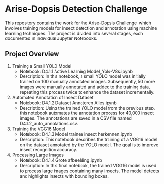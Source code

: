# Arise-Dopsis Detection Challenge

This repository contains the work for the Arise-Dopsis Challenge, which involves training models for insect detection and annotation using machine learning techniques. The project is divided into several stages, each documented in individual Jupyter Notebooks.

## Project Overview
1. Training a Small YOLO Model
   - Notebook: D4.1.1 Active Learning Model_Yolo-V8s.ipynb
   - Description: In this notebook, a small YOLO model was initially trained on 100 manually annotated images. Subsequently, 50 more images were manually annotated and added to the training data, repeating this process twice to enhance the dataset incrementally.
3. Automated Annotation of Insect Dataset
   - Notebook: D4.1.2 Dataset Annoteren Alles.ipynb
   - Description: Using the trained YOLO model from the previous step, this notebook automates the annotation process for 40,000 insect images. The annotations are saved in a CSV file named D4.1.2_auto_annotations.csv.
5. Training the VGG16 Model
   - Notebook: D4.1.3 Model trainen insect herkennen.ipynb
   - Description: This notebook describes the training of a VGG16 model on the dataset annotated by the YOLO model. The goal is to improve insect recognition accuracy.
7. Processing Large Images
   - Notebook: D4.1.4 Grote afbeelding.ipynb
   - Description: In this final notebook, the trained VGG16 model is used to process large images containing many insects. The model detects and highlights insects with bounding boxes.
